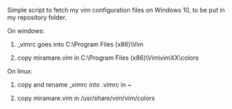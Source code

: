 Simple script to fetch my vim configuration files on Windows 10, to be put in my repository folder.

On windows:

1. \_vimrc goes into C:\Program Files (x86)\Vim

2. copy miramare.vim in C:\Program Files (x86)\Vim\vimXX\colors

On linux:

1. copy and rename \_vimrc into .vimrc in ~

2. copy miramare.vim in /usr/share/vim/vim<xx>/colors
